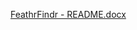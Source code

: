 [FeathrFindr - README.docx](https://github.com/user-attachments/files/16894435/FeathrFindr.-.README.docx)
